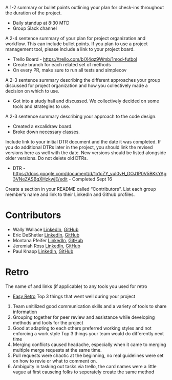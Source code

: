 A 1-2 summary or bullet points outlining your plan for check-ins throughout the duration of the project.
 - Daily standup at 8:30 MTD
 - Group Slack channel

A 2-4 sentence summary of your plan for project organization and workflow. This can include bullet points. If you plan to use a project management tool, please include a link to your project board.
 - Trello Board - https://trello.com/b/X4qz9Wmb/1mod-futbol
 - Create branch for each related set of methods
 - On every PR, make sure to run all tests and simplecov
   
A 2-3 sentence summary describing the different approaches your group discussed for project organization and how you collectively made a decision on which to use.
  - Got into a study hall and discussed. We collectively decided on some tools and strategies to use.
  
A 2-3 sentence summary describing your approach to the code design.
 - Created a excalidraw board.
 - Broke down necessary classes.

Include link to your initial DTR document and the date it was completed. If you do additional DTRs later in the project, you should link the revised versions here as well with the date. New versions should be listed alongside older versions. Do not delete old DTRs.
- DTR - https://docs.google.com/document/d/1o1cZY_vuI0vH_GOJ1P0V5BKkYAg3VNeZASBqXHzkwjE/edit - Completed Sept 16

Create a section in your README called “Contributors”. List each group member’s name and link to their LinkedIn and Github profiles.
# Contributors
 - Wally Wallace [LinkedIn](https://www.linkedin.com/in/wally-wallace-719b0875/), [GitHub](https://github.com/wally-yawn)
 - Eric DeShetler [LinkedIn](https://www.linkedin.com/in/ericdeshetler/), [GitHub](https://github.com/ejdesh)
 - Montana Pfeifer [LinkedIn](https://www.linkedin.com/in/montana-pfeifer/), [GitHub](https://github.com/Montana-Pfeifer)
 - Jeremiah Ross [LinkedIn](https://www.linkedin.com/in/jeremiahross/), [GitHub](https://github.com/Crosswolfv1)
 - Paul Knapp [LinkedIn](https://media1.tenor.com/m/RfJzepsDdmYAAAAC/rat-spinning.gif), [GitHub](https://github.com/Paul-Knapp)

# Retro
The name of and links (if applicable) to any tools you used for retro
 - [Easy Retro](https://easyretro.io/publicboard/vZXr1QSxjIbe3BJCKn3McsvfRCT2/a3d9ae2d-1bc3-4705-9c80-315f4f0dfb17)
Top 3 things that went well during your project
 1. Team unitilized good communication skills and a variety of tools to share information
 2. Grouping together for peer review and assistance while developing methods and tools for the project
 3. Good at adapting to each others preferred working styles and not enforcing a work style
Top 3 things your team would do differently next time
 1. Merging conflicts caused headache, especially when it came to merging multiple merge requests at the same time.
 2. Pull requests were chaotic at the beginning, no real guidelines were set on how to revie or what to comment on.
 3. Ambiguity in tasking out tasks via trello, the card names were a little vague at first causeing folks to seperately create the same method